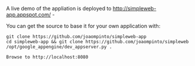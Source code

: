 A live demo of the appliation is deployed to http://simpleweb-app.appspot.com/ -

You can get the source to base it for your own application with:

    git clone https://github.com/joaompinto/simpleweb-app
    cd simpleweb-app && git clone https://github.com/joaompinto/simpleweb
    /opt/google_appengine/dev_appserver.py .
    
    Browse to http://localhost:8080
